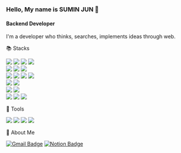 ### Hello, My name is SUMIN JUN 🐳

#### Backend Developer    
I'm a developer who thinks, searches, implements ideas through web.


📚 Stacks
<p>
<img src="https://img.shields.io/badge/JavaScript-F7DF1E?style=flat-square&logo=JavaScript&logoColor=white"/> <img src="https://img.shields.io/badge/TypeScript-3178C6?style=flat-square&logo=TypeScript&logoColor=white"/> <img src="https://img.shields.io/badge/Python-3766AB?style=flat-square&logo=Python&logoColor=white"/> <img src="https://img.shields.io/badge/Java-007396?style=flat-square&logo=Java&logoColor=white"/>
<br>
<img src="https://img.shields.io/badge/Node.js-5FA04E?style=flat-square&logo=Node.js&logoColor=white"/> <img src="https://img.shields.io/badge/NestJS-E0234E?style=flat-square&logo=NestJS&logoColor=white"/> <img src="https://img.shields.io/badge/express-000000?style=flat-square&logo=express&logoColor=white">
<br>
<img src="https://img.shields.io/badge/html5-E34F26?style=flat-square&logo=html5&logoColor=white"/> <img src="https://img.shields.io/badge/css-1572B6?style=flat-square&logo=css3&logoColor=white"/> <img src="https://img.shields.io/badge/jquery-0769AD?style=flat-square&logo=jquery&logoColor=white"/> <img src="https://img.shields.io/badge/EJS-B4CA65?style=flat-square&logo=EJS&logoColor=white"/> 
<br>
<img src="https://img.shields.io/badge/MySQL-4479A1?style=flat-square&logo=MySQL&logoColor=white"/> <img src="https://img.shields.io/badge/oracle-F80000?style=flat-square&logo=oracle&logoColor=white">  
<br>
<img src="https://img.shields.io/badge/amazonwebservices-232F3E?style=flat-square&logo=amazonwebservices&logoColor=white"/> <img src="https://img.shields.io/badge/googlecloud-4285F4?style=flat-square&logo=googlecloud&logoColor=white"/> 
<br>
<img src="https://img.shields.io/badge/notion-000000?style=flat-square&logo=notion&logoColor=white"/> <img src="https://img.shields.io/badge/slack-4A154B?style=flat-square&logo=slack&logoColor=white"/> <img src="https://img.shields.io/badge/Git-F05032?style=flat-square&logo=Git&logoColor=white"/> 


🔨 Tools 

 <img src="https://img.shields.io/badge/Visual Studio Code-007ACC?style=flat-square&logo=Visual Studio Code&logoColor=white"/> <img src="https://img.shields.io/badge/GitHub-181717?style=flat-square&logo=GitHub&logoColor=white"/> <img src="https://img.shields.io/badge/Eclipse IDE-2C2255?style=flat-square&logo=Eclipse IDE&logoColor=white"/> <img src="https://img.shields.io/badge/IntelliJ IDEA-000000?style=flat-square&logo=IntelliJ IDEA&logoColor=white"/> 

🐋 About Me

[![Gmail Badge](https://img.shields.io/badge/Gmail-d14836?style=flat-square&logo=Gmail&logoColor=white&link=mailto:su91582710@gmail.com)](mailto:su91582710@gmail.com) [![Notion Badge](https://img.shields.io/badge/Notion-000000?style=flat-square&logo=Notion&logoColor=white&link=https://www.notion.so/ineffible/mm-6bbc43d2448a4d5a84ac119856776ec1?pvs=4)](https://www.notion.so/ineffible/mm-6bbc43d2448a4d5a84ac119856776ec1?pvs=4)


